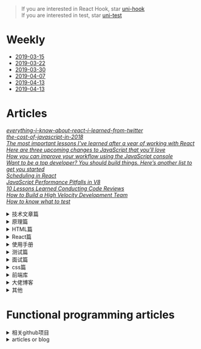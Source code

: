 > If you are interested in React Hook, star [uni-hook](https://github.com/snakeUni/uni-hook)  
> If you are interested in test, star [uni-test](https://github.com/snakeUni/uni-test) 

# Weekly

+ [2019-03-15](./2019-03-15.md)
+ [2019-03-22](./2019-03-22.md)
+ [2019-03-30](./2019-03-30.md)
+ [2019-04-07](./2019-04-07.md)
+ [2019-04-13](./2019-04-13.md)
+ [2019-04-13](./2019-04-20.md)

# Articles
*[everything-i-know-about-react-i-learned-from-twitter](https://speakerdeck.com/jenncreighton/everything-i-know-about-react-i-learned-from-twitter)*  
*[the-cost-of-javascript-in-2018](https://medium.com/@addyosmani/the-cost-of-javascript-in-2018-7d8950fbb5d4)*  
*[The most important lessons I’ve learned after a year of working with React](https://medium.freecodecamp.org/mindset-lessons-from-a-year-with-react-1de862421981)*  
*[Here are three upcoming changes to JavaScript that you’ll love](https://medium.freecodecamp.org/here-are-three-upcoming-changes-to-javascript-that-youll-love-387bce1bfb0b)*  
*[How you can improve your workflow using the JavaScript console](https://medium.freecodecamp.org/how-you-can-improve-your-workflow-using-the-javascript-console-bdd7823a9472)*  
*[Want to be a top developer? You should build things. Here’s another list to get you started](https://medium.freecodecamp.org/the-secret-to-being-a-top-developer-is-building-things-d3d058e4e472)*  
*[Scheduling in React](https://philippspiess.com/scheduling-in-react/)*  
*[JavaScript Performance Pitfalls in V8](https://ponyfoo.com/articles/javascript-performance-pitfalls-v8)*  
*[10 Lessons Learned Conducting Code Reviews](https://dev.to/jnschrag/10-lessons-learned-conducting-code-reviews-5di6)*  
*[How to Build a High Velocity Development Team](https://medium.com/javascript-scene/how-to-build-a-high-velocity-development-team-4b2360d34021)*  
*[How to know what to test](https://kentcdodds.com/blog/how-to-know-what-to-test)*


<details>
  <summary>技术文章篇</summary>

+ [Making the Switch Away from Icon Fonts to SVG: Converting Font Icons to SVG](https://www.sarasoueidan.com/blog/icon-fonts-to-svg/)
+ [深拷贝的终极探索](https://juejin.im/post/5bc1ae9be51d450e8b140b0c)
+ [如何编写 Typescript 声明文件](https://juejin.im/post/5bc406795188255c451ed3b3)
+ [JavaScript 计时器之旅](https://juejin.im/post/5bc32e52f265da0ae3441cb8)
+ [VSCode插件开发全攻略](https://www.cnblogs.com/liuxianan/p/vscode-plugin-overview.html)
+ [无尽滚动的复杂度 -- 来自 Google 大神的拆解](https://juejin.im/post/58a3c81e128fe10058c57a8b)
+ [每个 JavaScript 工程师都应懂的33个概念](https://github.com/stephentian/33-js-concepts)
+ [一次性搞懂JavaScript正则表达式之语法](https://juejin.im/post/5bda4e6fe51d45681f245274)
+ [前端黑科技：美团网页首帧优化实践](https://juejin.im/post/5bee7dd4e51d451f5b54cbb4)
+ [Controlled and uncontrolled form inputs in React don't have to be complicated](https://goshakkk.name/controlled-vs-uncontrolled-inputs-react/)
+ [【译】JavaScript 完整手册](https://juejin.im/post/5bff57fee51d45021a167991)
+ [方位彻底读懂<你不知道的JavaScript(上)>](https://juejin.im/post/5bfaa2e26fb9a04a0440b0e4)
+ [前端与编译原理——用JS写一个JS解释器](https://segmentfault.com/a/1190000017241258)
+ [Functional programming in TypeScript](https://github.com/gcanti/fp-ts)
+ [awesome-speakers](https://github.com/karlhorky/awesome-speakers)
+ [移动端适配](https://juejin.im/post/5c0dd7ac6fb9a049c43d7edc)
+ [Flutter教程系列](https://juejin.im/post/5c0db59f6fb9a049bb7c2810)
+ [前端模块化详解(完整版)](https://juejin.im/post/5c17ad756fb9a049ff4e0a62)
+ [Node - 从0基础到实战企业官网](https://juejin.im/post/5c1f8e52f265da6170071e43)
+ [《JavaScript设计模式与开发实践》最全知识点汇总大全](https://juejin.im/post/5c2e10a76fb9a049c0432697)
+ [让老板虎躯一震的前端技术，KPI杀手](https://juejin.im/post/5c3ff18b6fb9a04a0a5f76aa)
+ [Flutter 44集免费基础视频教程](https://juejin.im/post/5c452bac6fb9a049af6d919a)
+ [实践这一次,彻底搞懂浏览器缓存机制](https://juejin.im/post/5c4528a6f265da611a4822cc)
+ [性能优化实践](https://github.com/xitu/gold-miner/blob/master/TODO1/front-end-performance-checklist-2019-pdf-pages-2.md)
+ [近一万字的ES6语法知识点补充](https://juejin.im/post/5c6234f16fb9a049a81fcca5)
+ [中高级前端大厂面试秘籍，为你保驾护航金三银四，直通大厂(上)](https://juejin.im/post/5c64d15d6fb9a049d37f9c20#heading-15)
+ [Experimenting with Bluetooth in JavaScript apps on the web, in hybrid apps and React Native](https://www.voorhoede.nl/en/blog/bluetooth-anywhere/)
+ [Will it finally: a try/catch quiz](https://frontarm.com/james-k-nelson/will-finally-run-quiz/)
+ [Taro 多端开发的正确姿势：打造三端统一的网易严选（小程序、H5、React Native）](https://juejin.im/post/5c6a151f518825625e4ac830)
+ [如何编写高质量的函数 -- 敲山震虎篇](https://juejin.im/post/5c6bbf0f6fb9a049ba4224fd)
+ [H5 键盘兼容性小结](https://juejin.im/post/5c6d1c8b6fb9a049de6df441)
+ [Webapck4+Babel7优化70%速度](https://juejin.im/post/5c763885e51d457380771ab0)
+ [JS性能优化38条"军规"，2019年呕心力作](https://juejin.im/post/5c6e064c51882562eb50fc18)
+ [JavaScript Closures: setTimeout Inside a For Loop](https://wsvincent.com/javascript-closure-settimeout-for-loop/)
+ [【前端词典】进阶必备的网络基础（上）](https://juejin.im/post/5c591fda6fb9a049dc02b1cc)
+ [【前端词典】进阶必备的网络基础（下）](https://juejin.im/post/5c7a9f8c518825640d1dd503)
+ [前端开发者必备的Nginx知识](https://juejin.im/post/5c85a64d6fb9a04a0e2e038c)
+ [让你的网页更丝滑（一](https://juejin.im/post/5c860282e51d45531330e10e)
+ [如何使用 docker 部署前端应用](https://juejin.im/post/5c83cbaa6fb9a04a0f65fdaa)
+ [vue-cli3 项目从搭建优化到docker部署](https://juejin.im/post/5c4a6fcd518825469414e062)
+ [GraphQL in Depth: What, Why, and How](https://ponyfoo.com/articles/graphql-in-depth-what-why-and-how)
+ [前端构建秘籍](https://juejin.im/post/5c9075305188252d5c743520#heading-31)
+ [Books that Junior Developers should read in 2019](https://medium.freecodecamp.org/9-books-for-junior-developers-in-2019-e41fc7ecc586)
+ [「从源码中学习」面试官都不知道的Vue题目答案](https://juejin.im/post/5c959f74f265da610c068fa8)
+ [Responsible JavaScript: Part I](https://alistapart.com/article/responsible-javascript-part-1)
+ [聊一聊前端换肤](https://juejin.im/post/5ca41617f265da3092006155)
+ [The Most Important Non-Programming Skills for Programmers](https://dev.to/aspittel/the-most-important-non-programming-skills-for-programmers-iii)
+ [滑动穿透(锁body)终极探索](https://juejin.im/post/5ca4816e5188250b251e34e9)


</details>

<details>
  <summary>原理篇</summary>

+ [JavaScript Loading Priorities in Chrome](https://addyosmani.com/blog/script-priorities/)

</details>

<details>
  <summary>HTML篇</summary>

+ [10 HTML Elements You Didn't Know You Needed](https://dev.to/emmawedekind/10-html-element-you-didnt-know-you-needed-3jo4)

</details>

<details>
  <summary>React篇</summary>

+ [inside-fiber-in-depth](https://medium.com/react-in-depth/inside-fiber-in-depth-overview-of-the-new-reconciliation-algorithm-in-react-e1c04700ef6e)
+ [In-depth explanation of state and props update in React](https://medium.com/react-in-depth/in-depth-explanation-of-state-and-props-update-in-react-51ab94563311)
+ [React hooks: The Death of classes and lifecycles?](https://blog.usejournal.com/react-hooks-death-of-classes-and-lifecycles-c8db5956558c)
+ [How to use React.lazy and Suspense for components lazy loading](https://medium.freecodecamp.org/how-to-use-react-lazy-and-suspense-for-components-lazy-loading-8d420ecac58)
+ [Cache your React event listeners to improve performance.](https://hackernoon.com/cache-your-react-event-listeners-to-improve-performance-37bda57ac965)
+ [React hooks: get the current state, back to the future](https://dev.to/scastiel/react-hooks-get-the-current-state-back-to-the-future-3op2)
+ [Hooks, State, Closures, and useReducer](https://adamrackis.dev/state-and-use-reducer/)
+ [Dilemmas With React Hooks - Part 1: States And Reducers](https://yearn2learn.netlify.com/dilemmas-with-react-hooks-1)
+ [How to fetch data with React Hooks?](https://www.robinwieruch.de/react-hooks-fetch-data/)
+ [Getting Started with React - An Overview and Walkthrough](https://www.taniarascia.com/getting-started-with-react/)
+ [Dancing between state and effects - a real-world use case](https://github.com/facebook/react/issues/15240)
+ [Using Firebase with React Hooks](https://benmcmahen.com/using-firebase-with-react-hooks/)

</details>

<details>
  <summary>使用手册</summary>

+ [es6使用手册](https://juejin.im/post/5bfe05505188252098022400)
+ [2018(农历年)封山之作，和我一起嚼烂Git(两万字长文)](https://juejin.im/post/5c33f49de51d45523070f7bb)
+ [WebSocket 协议 RFC 文档（全中文翻译）](https://juejin.im/post/5c6b7366e51d45016527d648)

</details>

<details>
  <summary>测试篇</summary>

+ [puppetter E2E测试入门](https://juejin.im/post/5bffb344e51d45378d0d39f4)

</details>

<details>
  <summary>面试篇</summary>

+ [React 面试集锦](https://github.com/sudheerj/reactjs-interview-questions)
+ [26个精选的JavaScript面试问题](https://juejin.im/post/5bd95d22e51d45685f442f73)
+ [刷《一年半经验，百度、有赞、阿里面试总结》·手记](https://juejin.im/post/5bfff5086fb9a049c84f2d24)
+ [一道面试题引起的思考](https://juejin.im/post/5bf769e0518825773a2ebfe5)
+ [支付宝6轮面试经验](https://juejin.im/post/5c0a90b1518825666808d1c5)
+ [面试很全的图片值得star](https://yuchengkai.cn/docs/zh/frontend/)
+ [行走的Offer收割机](https://juejin.im/post/5c16471f6fb9a049c43d91d4)
+ [【半月刊】前端高频面试题及答案汇总](https://juejin.im/post/5c6977e46fb9a049fd1063dc)
+ [2019 面试准备 - JS 原型与原型链](https://juejin.im/post/5c72a1766fb9a049ea3993e6)
+ [如何轻松拿到淘宝前端 offer](https://juejin.im/post/5bbc54a2e51d450e5a7445b4)
+ [那些你需要知道的CSS-面试](https://juejin.im/post/5c7646e2f265da2d8e70f681)
+ [【半月刊 2】前端高频面试题及答案汇总](https://juejin.im/post/5c7bd72ef265da2de80f7f17)
+ [2019 面试实战 - 第一回合](https://juejin.im/post/5c7bc11d6fb9a04a0956c325)
+ [中高级前端大厂面试秘籍，为你保驾护航金三银四，直通大厂(上)](https://juejin.im/post/5c64d15d6fb9a049d37f9c20)
+ [(中篇)中高级前端大厂面试秘籍，寒冬中为您保驾护航，直通大厂](https://juejin.im/post/5c92f499f265da612647b754)
+ [记录一次蚂蚁金服前端电话面试](https://juejin.im/post/5c83f7d15188257e566edcf1)
+ [「中高级前端面试」JavaScript手写代码无敌秘籍](https://juejin.im/post/5c9c3989e51d454e3a3902b6)
+ [【半月刊 3】前端高频面试题及答案汇总](https://juejin.im/post/5c9ac3f66fb9a070e056718f)

</details>

<details>
  <summary>css篇</summary>

+ [Canvas API](https://www.canvasapi.cn)
+ [前端项目中常见的 CSS 问题](https://juejin.im/post/5c2b5cb8e51d45673971d582)
+ [马蹄疾 | 聊聊你可能并没有完全掌握的 Flex 布局：从概念入手，丝丝入扣](https://juejin.im/post/5c748debf265da2da408134e)
+ [Inline SVG vs Icon Fonts [CAGEMATCH]](https://css-tricks.com/icon-fonts-vs-svg/)
+ [不可思议的纯 CSS 实现鼠标跟随效果](https://juejin.im/post/5c7f333ce51d4541e510cd6f)

</details>

<details>
  <summary>前端库</summary>

+ [大佬关注的前端库](https://github.com/sorrycc/awesome-f2e-libs)

</details>

<details>
  <summary>大佬博客</summary>

+ [Dan神的博客讲解js知识以及React](https://overreacted.io/)
+ [vue,React,Redux等详细解析](https://github.com/MrErHu/blog)
+ [冴羽写博客的地方](https://github.com/mqyqingfeng/Blog)

</details>

<details>
  <summary>其他</summary>

+ [为前端工程之崛起而编程](https://juejin.im/post/5c77eecbf265da2d8532f345)

</details>


# Functional programming articles

<details>
  <summary>相关github项目</summary>

+ [ramda](https://github.com/ramda/ramda)
+ [awesome-fp-js](https://github.com/stoeffel/awesome-fp-js)
+ [immutable-js](https://github.com/facebook/immutable-js)
+ [lodash](https://github.com/lodash/lodash)

</details>

<details>
  <summary>articles or blog</summary>

+ [functionaljs](http://functionaljs.com)
+ [高阶函数](https://www.youtube.com/watch?v=BMUiFMZr7vk)
+ [Functional JavaScript](http://shop.oreilly.com/product/0636920028857.do)
+ [javascript-allonge](https://leanpub.com/javascript-allonge)
+ [what-is-functional-programming](http://blog.jenkster.com/2015/12/what-is-functional-programming.html)
+ [Make some magic. #JavaScript](https://medium.com/@_ericelliott)
+ [James Forbes](https://james-forbes.com/#!/)
+ [James Long](https://github.com/jlongster)
+ [André Staltz](https://staltz.com)
+ [functional-programming-jargon](https://github.com/hemanth/functional-programming-jargon#functional-programming-jargon)
+ [Functional-Programming-Exercises](https://github.com/InceptionCode/Functional-Programming-Exercises)
+ [How to think like a programmer — lessons in problem solving](https://medium.freecodecamp.org/how-to-think-like-a-programmer-lessons-in-problem-solving-d1d8bf1de7d2)

</details>


